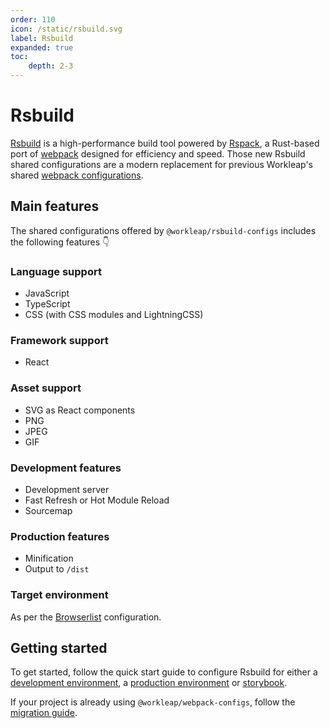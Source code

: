 ```yaml
---
order: 110
icon: /static/rsbuild.svg
label: Rsbuild
expanded: true
toc:
    depth: 2-3
---
```


# Rsbuild

<!-- !!!warning Before you continue...

The preferred way for using `@workleap/webpack-configs` is **not** by installing the library manually, but rather by **scaffolding** your application with Workleap's [foundry-cli](https://github.com/gsoft-inc/wl-foundry-cli).

+++ pnpm
```bash
pnpm create @workleap/project@latest <output-directory>
```
+++ yarn
```bash
yarn create @workleap/project@latest <output-directory>
```
+++ npm
```bash
npm create @workleap/project@latest <output-directory>
```
+++
!!! -->

[Rsbuild](https://lib.rsbuild.dev/index) is a high-performance build tool powered by [Rspack](https://rspack.dev/), a Rust-based port of [webpack](https://webpack.js.org/) designed for efficiency and speed. Those new Rsbuild shared configurations are a modern replacement for previous Workleap's shared [webpack configurations](../webpack//default.md).

## Main features

The shared configurations offered by `@workleap/rsbuild-configs` includes the following features :point_down:

### Language support

- JavaScript
- TypeScript
- CSS (with CSS modules and LightningCSS)

### Framework support

- React

### Asset support

- SVG as React components
- PNG
- JPEG
- GIF

### Development features

- Development server
- Fast Refresh or Hot Module Reload
- Sourcemap

### Production features

- Minification
- Output to `/dist`

### Target environment

As per the [Browserlist](../browserslist/default.md) configuration.

## Getting started

To get started, follow the quick start guide to configure Rsbuild for either a [development environment](./configure-dev.md), a [production environment](./configure-build.md) or [storybook](./configure-storybook.md).

If your project is already using `@workleap/webpack-configs`, follow the [migration guide]().
